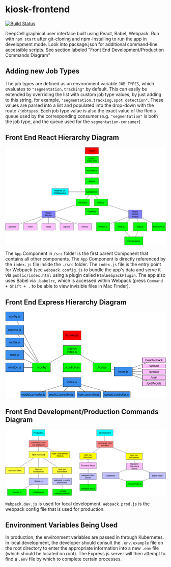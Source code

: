 # kiosk-frontend

[![Build Status](https://travis-ci.com/vanvalenlab/kiosk-frontend.svg?branch=master)](https://travis-ci.com/vanvalenlab/kiosk-frontend)

DeepCell graphical user interface built using React, Babel, Webpack. Run with `npm start` after git-cloning and npm-installing to run the app in development mode. Look into package.json for additional command-line accessible scripts. See section labeled "Front End Development/Production Commands Diagram"

## Adding new Job Types

The job types are defined as an environment variable `JOB_TYPES`, which evaluates to `"segmentation,tracking"` by default. This can easily be extended by overriding the list with custom job type values, by just adding to this string, for example, `"segmentation,tracking,spot detection"`. These values are parsed into a list and populated into the drop-down with the route `/jobtypes`. Each job type value is also the exact value of the Redis queue used by the corresponding consumer (e.g. `"segmentation"` is both the job type, and the queue used for the `segmentation-consumer`).

## Front End React Hierarchy Diagram
![Alt text](./docs/kiosk-frontend-react.png)

The `App` Component in `/src` folder is the first parent Component that contains all other components. The `App` Component is directly referenced by the `index.js` file inside the `./src` folder. The `index.js` file is the entry point for Webpack (see `webpack.config.js` to bundle the app's data and serve it via `public/index.html` using a plugin called `HtmlWebpackPlugin`. The app also uses Babel via `.babelrc`, which is accessed within Webpack (press `Command + Shift + .` to be able to view invisible files in Mac Finder).

## Front End Express Hierarchy Diagram
![Alt text](./docs/kiosk-frontend-express.png)

## Front End Development/Production Commands Diagram
![Alt text](./docs/kiosk-frontend-serving.png)

`Webpack.dev.js` is used for local development. `Webpack.prod.js` is the webpack config file that is used for production.

## Environment Variables Being Used
In production, the environment variables are passed in through Kubernetes. In local development, the developer should consult the `.env.example` file on the root directory to enter the appropriate information into a new `.env` file (which should be located on root). The Express.js server will then attempt to find a `.env` file by which to complete certain processes.
